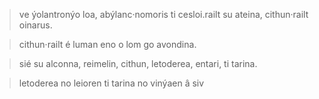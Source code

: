 > ve ýolantronýo loa, abýlanc·nomoris ti cesloi.railt su ateina, cithun·railt oinarus.

> cithun·railt é luman eno o lom go avondina.

> sié su alconna, reimelin, cithun, letoderea, entari, ti tarina.

> letoderea no leioren ti tarina no vinýaen â siv
